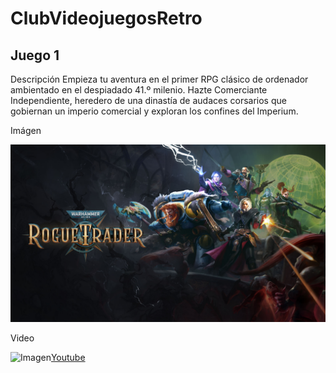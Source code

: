 # ClubVideojuegosRetro

## Juego 1

Descripción
Empieza tu aventura en el primer RPG clásico de ordenador ambientado en el despiadado 41.º milenio. Hazte Comerciante Independiente, heredero de una dinastía de audaces corsarios que gobiernan un imperio comercial y exploran los confines del Imperium.

Imágen

![Imagen](Juego.jpg)

Video

![Imagen]([Juego.jpg](https://img.youtube.com/vi/7mYd1aV5mW4/0.jpg))[Youtube](https://www.youtube.com/watch?v=7mYd1aV5mW4)
 
